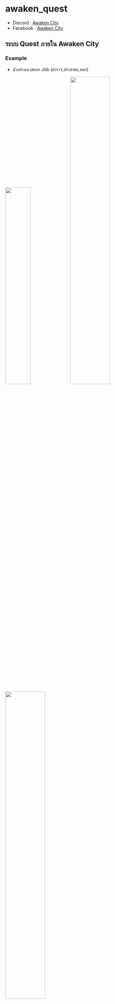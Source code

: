 # awaken_quest
- Discord : [Awaken City](discord.gg/3kVvpJMEv3)
- Facebook : [Awaken City](https://www.facebook.com/Awakencityy)
## ระบบ Quest ภายใน Awaken City

### Example
- ตัวอย่างเควสแยก Job (ตำรวจ,ประชาชน,หมอ)
<p float="left">
  <img src="https://user-images.githubusercontent.com/114501385/192576855-b992860e-509e-4a3d-a98f-955eaa08f6b0.png" width="40%"/>
  <img src="https://user-images.githubusercontent.com/114501385/192576458-e0f91a3b-26d3-44a5-b390-308298628b2e.png" width="50%"/>
  <img src="https://user-images.githubusercontent.com/114501385/192577245-a7e1c79a-bc77-4d6b-a65e-446c19d5d9d5.png" width="50%"/>
</p>

### Functions
